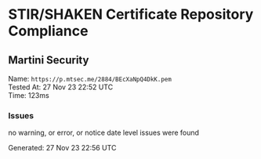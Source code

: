 # STIR/SHAKEN Certificate Repository Compliance

## Martini Security

Name: `https://p.mtsec.me/2884/BEcXaNpQ4DkK.pem`\
Tested At: 27 Nov 23 22:52 UTC\
Time: 123ms

### Issues

no warning, or error, or notice date level issues were found

Generated: 27 Nov 23 22:56 UTC